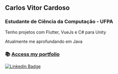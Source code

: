 ## Carlos Vitor Cardoso
### Estudante de Ciência da Computação - UFPA

Tenho projetos com Flutter, VueJs e C# para Unity

Atualmente me aprofundando em Java

### 📚 [Access my portfolio](https://carloscardoso05.github.io/)

[![Linkedin Badge](https://img.shields.io/badge/-LinkedIn-blue?style=flat-square&logo=Linkedin&logoColor=white&link=https://www.linkedin.com/in/carloscardoso05/)](https://www.linkedin.com/in/carloscardoso05/)
